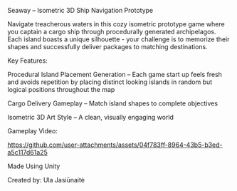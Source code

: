 Seaway – Isometric 3D Ship Navigation Prototype

Navigate treacherous waters in this cozy isometric prototype game where you captain a cargo ship through procedurally generated archipelagos. Each island boasts a unique silhouette - your challenge is to memorize their shapes and successfully deliver packages to matching destinations.


Key Features:

Procedural Island Placement Generation – Each game start up feels fresh and avoids repetition by placing distinct looking islands in random but logical positions throughout the map

Cargo Delivery Gameplay – Match island shapes to complete objectives

Isometric 3D Art Style – A clean, visually engaging world

Gameplay Video:

https://github.com/user-attachments/assets/04f783ff-8964-43b5-b3ed-a5c117d61a25


Made Using Unity

Created by: Ula Jasiūnaitė
